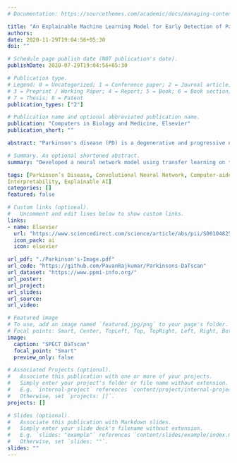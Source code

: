 ```yaml
---
# Documentation: https://sourcethemes.com/academic/docs/managing-content/

title: "An Explainable Machine Learning Model for Early Detection of Parkinson's Disease using LIME on DaTSCAN Imagery"
authors: 
date: 2020-11-29T19:04:56+05:30
doi: ""

# Schedule page publish date (NOT publication's date).
publishDate: 2020-07-29T19:04:56+05:30

# Publication type.
# Legend: 0 = Uncategorized; 1 = Conference paper; 2 = Journal article;
# 3 = Preprint / Working Paper; 4 = Report; 5 = Book; 6 = Book section;
# 7 = Thesis; 8 = Patent
publication_types: ["2"]

# Publication name and optional abbreviated publication name.
publication: "Computers in Biology and Medicine, Elsevier"
publication_short: ""

abstract: "Parkinson's disease (PD) is a degenerative and progressive neurological condition. Early diagnosis can improve treatment for patients and is performed through dopaminergic imaging techniques like the SPECT DaTscan. In this study, we propose a machine learning model that accurately classifies any given DaTscan as having Parkinson's disease or not, in addition to providing a plausible reason for the prediction. This is kind of reasoning is done through the use of visual indicators generated using Local Interpretable Model-Agnostic Explainer (LIME) methods. DaTscans were drawn from the Parkinson's Progression Markers Initiative database and trained on a CNN (VGG16) using transfer learning, yielding an accuracy of 95.2%, a sensitivity of 97.5%, and a specificity of 90.9%. Keeping model interpretability of paramount importance, especially in the healthcare field, this study utilises LIME explanations to distinguish PD from non-PD, using visual superpixels on the DaTscans. It could be concluded that the proposed system, in union with its measured interpretability and accuracy may effectively aid medical workers in the early diagnosis of Parkinson's Disease."

# Summary. An optional shortened abstract.
summary: "Developed a neural network model using transfer learning on the VGG16 CNN architecture to diagnose Parkinson's Disease by analysing the varying sizes of the putamen and caudate regions of the brain visualised in SPECT DaTscans."

tags: [Parkinson’s Disease, Convolutional Neural Network, Computer-aided Diagnosis,
Interpretability, Explainable AI]
categories: []
featured: false

# Custom links (optional).
#   Uncomment and edit lines below to show custom links.
links:
- name: Elsevier
  url: "https://www.sciencedirect.com/science/article/abs/pii/S0010482520303723"
  icon_pack: ai
  icon: elsevier

url_pdf: "./Parkinson's-Image.pdf"
url_code: "https://github.com/PavanRajkumar/Parkinsons-DaTscan"
url_dataset: "https://www.ppmi-info.org/"
url_poster:
url_project:
url_slides:
url_source: 
url_video:

# Featured image
# To use, add an image named `featured.jpg/png` to your page's folder. 
# Focal points: Smart, Center, TopLeft, Top, TopRight, Left, Right, BottomLeft, Bottom, BottomRight.
image: 
  caption: "SPECT DaTscan"
  focal_point: "Smart"
  preview_only: false

# Associated Projects (optional).
#   Associate this publication with one or more of your projects.
#   Simply enter your project's folder or file name without extension.
#   E.g. `internal-project` references `content/project/internal-project/index.md`.
#   Otherwise, set `projects: []`.
projects: []

# Slides (optional).
#   Associate this publication with Markdown slides.
#   Simply enter your slide deck's filename without extension.
#   E.g. `slides: "example"` references `content/slides/example/index.md`.
#   Otherwise, set `slides: ""`.
slides: ""
---
```

